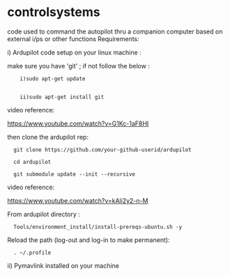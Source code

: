 # controlsystems

code used to command the autopilot thru a companion computer based on external i/ps or other functions
Requirements:


   i) Ardupilot code setup on your linux machine :
   
   
   
   
   make sure you have 'git' ; if not follow the below :
    
        i)sudo apt-get update
    
    
        ii)sudo apt-get install git
   video reference:

   https://www.youtube.com/watch?v=G1Kc-1aF8HI  
   
   
   then clone the ardupilot rep:
   
      git clone https://github.com/your-github-userid/ardupilot
   
      cd ardupilot
    
      git submodule update --init --recursive
  video reference:
  
  https://www.youtube.com/watch?v=kAli2y2-n-M
  
  From ardupilot directory :

      Tools/environment_install/install-prereqs-ubuntu.sh -y

Reload the path (log-out and log-in to make permanent):

      . ~/.profile
 
ii) Pymavlink installed on your machine
